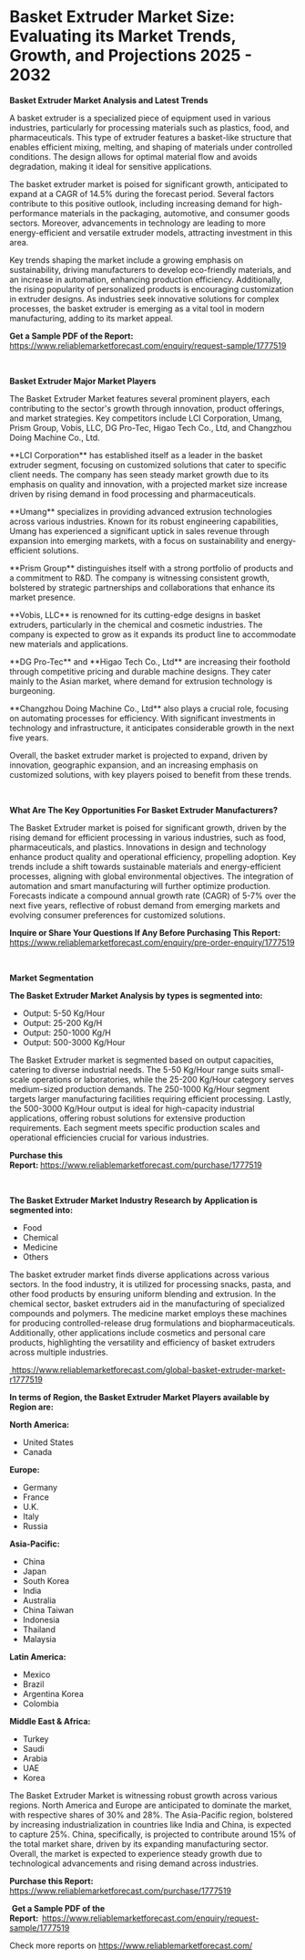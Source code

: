 <p><h1>Basket Extruder Market Size: Evaluating its Market Trends, Growth, and Projections 2025 - 2032</h1></p><p><strong>Basket Extruder Market Analysis and Latest Trends</strong></p>
<p><p>A basket extruder is a specialized piece of equipment used in various industries, particularly for processing materials such as plastics, food, and pharmaceuticals. This type of extruder features a basket-like structure that enables efficient mixing, melting, and shaping of materials under controlled conditions. The design allows for optimal material flow and avoids degradation, making it ideal for sensitive applications.</p><p>The basket extruder market is poised for significant growth, anticipated to expand at a CAGR of 14.5% during the forecast period. Several factors contribute to this positive outlook, including increasing demand for high-performance materials in the packaging, automotive, and consumer goods sectors. Moreover, advancements in technology are leading to more energy-efficient and versatile extruder models, attracting investment in this area.</p><p>Key trends shaping the market include a growing emphasis on sustainability, driving manufacturers to develop eco-friendly materials, and an increase in automation, enhancing production efficiency. Additionally, the rising popularity of personalized products is encouraging customization in extruder designs. As industries seek innovative solutions for complex processes, the basket extruder is emerging as a vital tool in modern manufacturing, adding to its market appeal.</p></p>
<p><strong>Get a Sample PDF of the Report:&nbsp;</strong> <a href="https://www.reliablemarketforecast.com/enquiry/request-sample/1777519?utm_campaign=2332&utm_medium=2&utm_source=Github&utm_content=ia&utm_term=18022025&utm_id=basket-extruder">https://www.reliablemarketforecast.com/enquiry/request-sample/1777519</a></p>
<p>&nbsp;</p>
<p><strong>Basket Extruder Major Market Players</strong></p>
<p><p>The Basket Extruder Market features several prominent players, each contributing to the sector's growth through innovation, product offerings, and market strategies. Key competitors include LCI Corporation, Umang, Prism Group, Vobis, LLC, DG Pro-Tec, Higao Tech Co., Ltd, and Changzhou Doing Machine Co., Ltd.</p><p>**LCI Corporation** has established itself as a leader in the basket extruder segment, focusing on customized solutions that cater to specific client needs. The company has seen steady market growth due to its emphasis on quality and innovation, with a projected market size increase driven by rising demand in food processing and pharmaceuticals.</p><p>**Umang** specializes in providing advanced extrusion technologies across various industries. Known for its robust engineering capabilities, Umang has experienced a significant uptick in sales revenue through expansion into emerging markets, with a focus on sustainability and energy-efficient solutions.</p><p>**Prism Group** distinguishes itself with a strong portfolio of products and a commitment to R&D. The company is witnessing consistent growth, bolstered by strategic partnerships and collaborations that enhance its market presence.</p><p>**Vobis, LLC** is renowned for its cutting-edge designs in basket extruders, particularly in the chemical and cosmetic industries. The company is expected to grow as it expands its product line to accommodate new materials and applications.</p><p>**DG Pro-Tec** and **Higao Tech Co., Ltd** are increasing their foothold through competitive pricing and durable machine designs. They cater mainly to the Asian market, where demand for extrusion technology is burgeoning.</p><p>**Changzhou Doing Machine Co., Ltd** also plays a crucial role, focusing on automating processes for efficiency. With significant investments in technology and infrastructure, it anticipates considerable growth in the next five years.</p><p>Overall, the basket extruder market is projected to expand, driven by innovation, geographic expansion, and an increasing emphasis on customized solutions, with key players poised to benefit from these trends.</p></p>
<p>&nbsp;</p>
<p><strong>What Are The Key Opportunities For Basket Extruder Manufacturers?</strong></p>
<p><p>The Basket Extruder market is poised for significant growth, driven by the rising demand for efficient processing in various industries, such as food, pharmaceuticals, and plastics. Innovations in design and technology enhance product quality and operational efficiency, propelling adoption. Key trends include a shift towards sustainable materials and energy-efficient processes, aligning with global environmental objectives. The integration of automation and smart manufacturing will further optimize production. Forecasts indicate a compound annual growth rate (CAGR) of 5-7% over the next five years, reflective of robust demand from emerging markets and evolving consumer preferences for customized solutions.</p></p>
<p><strong>Inquire or Share Your Questions If Any Before Purchasing This Report:</strong> <a href="https://www.reliablemarketforecast.com/enquiry/pre-order-enquiry/1777519?utm_campaign=2332&utm_medium=2&utm_source=Github&utm_content=ia&utm_term=18022025&utm_id=basket-extruder">https://www.reliablemarketforecast.com/enquiry/pre-order-enquiry/1777519</a></p>
<p>&nbsp;</p>
<p><strong>Market Segmentation</strong></p>
<p><strong>The Basket Extruder Market Analysis by types is segmented into:</strong></p>
<p><ul><li>Output: 5-50 Kg/Hour</li><li>Output: 25-200 Kg/H</li><li>Output: 250-1000 Kg/H</li><li>Output: 500-3000 Kg/Hour</li></ul></p>
<p><p>The Basket Extruder market is segmented based on output capacities, catering to diverse industrial needs. The 5-50 Kg/Hour range suits small-scale operations or laboratories, while the 25-200 Kg/Hour category serves medium-sized production demands. The 250-1000 Kg/Hour segment targets larger manufacturing facilities requiring efficient processing. Lastly, the 500-3000 Kg/Hour output is ideal for high-capacity industrial applications, offering robust solutions for extensive production requirements. Each segment meets specific production scales and operational efficiencies crucial for various industries.</p></p>
<p><strong>Purchase this Report:&nbsp;</strong><a href="https://www.reliablemarketforecast.com/purchase/1777519?utm_campaign=2332&utm_medium=2&utm_source=Github&utm_content=ia&utm_term=18022025&utm_id=basket-extruder">https://www.reliablemarketforecast.com/purchase/1777519</a></p>
<p>&nbsp;</p>
<p><strong>The Basket Extruder Market Industry Research by Application is segmented into:</strong></p>
<p><ul><li>Food</li><li>Chemical</li><li>Medicine</li><li>Others</li></ul></p>
<p><p>The basket extruder market finds diverse applications across various sectors. In the food industry, it is utilized for processing snacks, pasta, and other food products by ensuring uniform blending and extrusion. In the chemical sector, basket extruders aid in the manufacturing of specialized compounds and polymers. The medicine market employs these machines for producing controlled-release drug formulations and biopharmaceuticals. Additionally, other applications include cosmetics and personal care products, highlighting the versatility and efficiency of basket extruders across multiple industries.</p></p>
<p><a href="https://www.reliablemarketforecast.com/global-basket-extruder-market-r1777519?utm_campaign=2332&utm_medium=2&utm_source=Github&utm_content=ia&utm_term=18022025&utm_id=basket-extruder">&nbsp;https://www.reliablemarketforecast.com/global-basket-extruder-market-r1777519</a></p>
<p><strong>In terms of Region, the Basket Extruder Market Players available by Region are:</strong></p>
<p>
    <p> <strong> North America: </strong>
        <ul>
            <li>United States</li>
            <li>Canada</li>
        </ul>
        </p> 
    <p> <strong> Europe: </strong>
        <ul>
            <li>Germany</li>
            <li>France</li>
            <li>U.K.</li>
            <li>Italy</li>
            <li>Russia</li>
        </ul>
        </p> 
    <p> <strong> Asia-Pacific: </strong>
        <ul>
            <li>China</li>
            <li>Japan</li>
            <li>South Korea</li>
            <li>India</li>
            <li>Australia</li>
            <li>China Taiwan</li>
            <li>Indonesia</li>
            <li>Thailand</li>
            <li>Malaysia</li>
        </ul>
        </p> 
    <p> <strong> Latin America: </strong>
        <ul>
            <li>Mexico</li>
            <li>Brazil</li>
            <li>Argentina Korea</li>
            <li>Colombia</li>
        </ul>
        </p> 
    <p> <strong> Middle East & Africa: </strong>
        <ul>
            <li>Turkey</li>
            <li>Saudi</li>
            <li>Arabia</li>
            <li>UAE</li>
            <li>Korea</li>
        </ul>
    </p>
    </p>
<p><p>The Basket Extruder Market is witnessing robust growth across various regions. North America and Europe are anticipated to dominate the market, with respective shares of 30% and 28%. The Asia-Pacific region, bolstered by increasing industrialization in countries like India and China, is expected to capture 25%. China, specifically, is projected to contribute around 15% of the total market share, driven by its expanding manufacturing sector. Overall, the market is expected to experience steady growth due to technological advancements and rising demand across industries.</p></p>
<p><strong>Purchase this Report: </strong><a href="https://www.reliablemarketforecast.com/purchase/1777519?utm_campaign=2332&utm_medium=2&utm_source=Github&utm_content=ia&utm_term=18022025&utm_id=basket-extruder">https://www.reliablemarketforecast.com/purchase/1777519</a></p>
<p>&nbsp;<strong>Get a Sample PDF of the Report:&nbsp;&nbsp;</strong><a href="https://www.reliablemarketforecast.com/enquiry/request-sample/1777519?utm_campaign=2332&utm_medium=2&utm_source=Github&utm_content=ia&utm_term=18022025&utm_id=basket-extruder">https://www.reliablemarketforecast.com/enquiry/request-sample/1777519</a></p>
<p><strong></strong></p>
<p>Check more reports on <a href="https://www.reliablemarketforecast.com/?utm_campaign=2332&utm_medium=2&utm_source=Github&utm_content=ia&utm_term=18022025&utm_id=basket-extruder">https://www.reliablemarketforecast.com/</a></p>